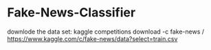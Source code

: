 # Fake-News-Classifier

downlode the data set: kaggle competitions download -c fake-news /
https://www.kaggle.com/c/fake-news/data?select=train.csv
